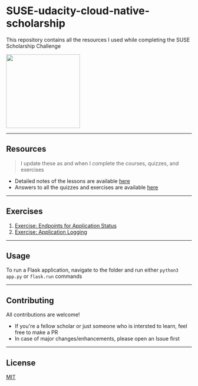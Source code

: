 # SUSE-udacity-cloud-native-scholarship

This repository contains all the resources I used while completing the SUSE Scholarship Challenge 

<img src="https://udacity-email.s3-us-west-2.amazonaws.com/SUSE+Scholarship+badge.png?bsft_aaid=affd8710-61ff-4001-baca-1d4a7303381d&bsft_eid=02c4a236-2164-461d-ab1a-8c4660033b44&utm_campaign=sch_600_2021-06-03_ndxxx_suse-winner_p1_global&utm_source=blueshift&utm_medium=email&utm_content=sch_600_2021-06-03_ndxxx_suse-winner_p1_global&bsft_clkid=58b41dd3-8224-4592-9be5-7e6e141111b4&bsft_uid=f7dd5e62-2463-4d3e-a3d9-829d4c44f344&bsft_mid=36c73aec-5a66-4a4c-b5c1-d4a17bf3787f&bsft_mime_type=html&bsft_ek=2021-06-03T16%3A32%3A30Z&bsft_lx=5&bsft_tv=4" height="200px">

---

## Resources 

> I update these as and when I complete the courses, quizzes, and exercises

- Detailed notes of the lessons are available [here](https://www.notion.so/smolpkg/Udacity-SUSE-Cloud-Native-Scholarship-Program-e42890b84701411da4b6e7b95403ce08)
- Answers to all the quizzes and exercises are available [here](https://www.notion.so/smolpkg/Udacity-SUSE-Cloud-Native-Scholarship-Program-Exercises-and-Quizzes-83cb4ccfac3b4f92b663dcbf6886409d)

--- 

## Exercises
1. [Exercise: Endpoints for Application Status](exercises/1-endpoints)
2. [Exercise: Application Logging](exercises/2-logging)

---
## Usage
To run a Flask application, navigate to the folder and run either `python3 app.py` or `flask.run` commands

---

## Contributing 

All contributions are welcome!

- If you're a fellow scholar or just someone who is intersted to learn, feel free to make a PR
- In case of major changes/enhancements, please open an Issue first

--- 
## License

[MIT](LICENSE)